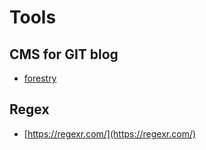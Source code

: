 # Tools

## CMS for GIT blog

* [forestry](https://forestry.io/)

## Regex 

* [https://regexr.com/](https://regexr.com/)

